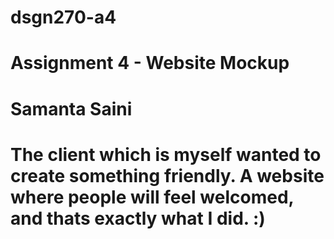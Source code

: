 # dsgn270-a4

# Assignment 4 - Website Mockup

# Samanta Saini

# The client which is myself wanted to create something friendly. A website where people will feel welcomed, and thats exactly what I did. :)
